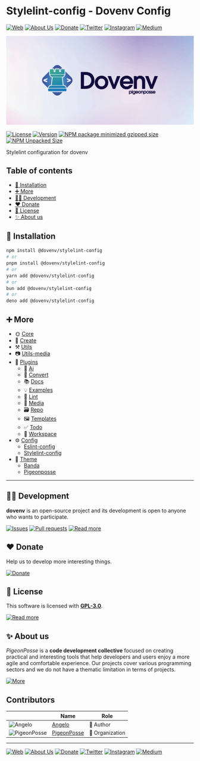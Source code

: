 # Stylelint-config - Dovenv Config

[![Web](https://img.shields.io/badge/Web-grey?style=for-the-badge&logoColor=white)](https://pigeonposse.com)
[![About Us](https://img.shields.io/badge/About%20Us-grey?style=for-the-badge&logoColor=white)](https://pigeonposse.com/about)
[![Donate](https://img.shields.io/badge/Donate-pink?style=for-the-badge&logoColor=white)](https://pigeonposse.com/contribute)
[![Twitter](https://img.shields.io/badge/Twitter-black?style=for-the-badge&logoColor=white&logo=twitter)](https://twitter.com/pigeonposse_)
[![Instagram](https://img.shields.io/badge/Instagram-black?style=for-the-badge&logoColor=white&logo=instagram)](https://www.instagram.com/pigeon.posse/)
[![Medium](https://img.shields.io/badge/Medium-black?style=for-the-badge&logoColor=white&logo=medium)](https://medium.com/@pigeonposse)

[![BANNER](https://github.com/pigeonposse/dovenv/blob/main/docs/public/banner.png?raw=true)](https://dovenv.pigeonposse.com/guide/core)

[![License](https://img.shields.io/github/license/pigeonposse/dovenv?style=for-the-badge&color=green&logoColor=white)](/LICENSE)
[![Version](https://img.shields.io/npm/v/@dovenv/core?style=for-the-badge&color=blue&label=Version)](https://www.npmjs.com/package/@dovenv/core)
[![NPM package minimized gzipped size](https://img.shields.io/bundlejs/size/@dovenv/stylelint-config?style=for-the-badge&color=orange&label=Minimized+size&logoColor=white)](https://www.npmjs.com/package/@dovenv/stylelint-config)
[![NPM Unpacked Size](https://img.shields.io/npm/unpacked-size/@dovenv/stylelint-config/1.5.29?style=for-the-badge&color=orange&logoColor=white)](https://www.npmjs.com/package/@dovenv/stylelint-config)

Stylelint configuration for dovenv

## Table of contents

- [🔑 Installation](#-installation)
- [➕ More](#-more)
- [👨‍💻 Development](#-development)
- [❤️ Donate](#-donate)
- [📜 License](#-license)
- [✨ About us](#-about-us)




## 🔑 Installation

```bash 
npm install @dovenv/stylelint-config
# or
pnpm install @dovenv/stylelint-config
# or
yarn add @dovenv/stylelint-config
# or
bun add @dovenv/stylelint-config
# or
deno add @dovenv/stylelint-config
```

## ➕ More

- 🌞 [Core](https://dovenv.pigeonposse.com/guide/core)
- 🚀 [Create](https://dovenv.pigeonposse.com/guide/create)
- ⚒️ [Utils](https://dovenv.pigeonposse.com/guide/utils)
- 📷 [Utils-media](https://dovenv.pigeonposse.com/guide/utils-media)
- 🔌 [Plugins](https://dovenv.pigeonposse.com/guide/plugin)
  - 🤖 [Ai](https://dovenv.pigeonposse.com/guide/plugin/ai)
  - 🔄 [Convert](https://dovenv.pigeonposse.com/guide/plugin/convert)
  - 📚 [Docs](https://dovenv.pigeonposse.com/guide/plugin/docs)
  - 💡 [Examples](https://dovenv.pigeonposse.com/guide/plugin/examples)
  - 🧹 [Lint](https://dovenv.pigeonposse.com/guide/plugin/lint)
  - 🎥 [Media](https://dovenv.pigeonposse.com/guide/plugin/media)
  - 🗃️ [Repo](https://dovenv.pigeonposse.com/guide/plugin/repo)
  - 🖼️ [Templates](https://dovenv.pigeonposse.com/guide/plugin/templates)
  - ✅ [Todo](https://dovenv.pigeonposse.com/guide/plugin/todo)
  - 📂 [Workspace](https://dovenv.pigeonposse.com/guide/plugin/workspace)
- ⚙️ [Config](https://dovenv.pigeonposse.com/guide/config)
  - [Eslint-config](https://dovenv.pigeonposse.com/guide/config/eslint-config)
  - [Stylelint-config](https://dovenv.pigeonposse.com/guide/config/stylelint-config)
- 🎨 [Theme](https://dovenv.pigeonposse.com/guide/theme)
  - [Banda](https://dovenv.pigeonposse.com/guide/theme/banda)
  - [Pigeonposse](https://dovenv.pigeonposse.com/guide/theme/pigeonposse)


---

## 👨‍💻 Development

__dovenv__ is an open-source project and its development is open to anyone who wants to participate.

[![Issues](https://img.shields.io/badge/Issues-grey?style=for-the-badge)](https://github.com/pigeonposse/dovenv/issues)
[![Pull requests](https://img.shields.io/badge/Pulls-grey?style=for-the-badge)](https://github.com/pigeonposse/dovenv/pulls)
[![Read more](https://img.shields.io/badge/Read%20more-grey?style=for-the-badge)](https://dovenv.pigeonposse.com)

## ❤️ Donate

Help us to develop more interesting things.

[![Donate](https://img.shields.io/badge/Donate-grey?style=for-the-badge)](https://pigeonposse.com/?popup=donate)

## 📜 License

This software is licensed with __[GPL-3.0](https://github.com/pigeonposse/dovenv/blob/main/LICENSE)__.

[![Read more](https://img.shields.io/badge/Read-more-grey?style=for-the-badge)](https://github.com/pigeonposse/dovenv/blob/main/LICENSE)

## ✨ About us

*PigeonPosse* is a __code development collective__ focused on creating practical and interesting tools that help developers and users enjoy a more agile and comfortable experience. Our projects cover various programming sectors and we do not have a thematic limitation in terms of projects.

[![More](https://img.shields.io/badge/Read-more-grey?style=for-the-badge)](https://github.com/pigeonposse)


## Contributors

|   | Name | Role |
| ----- | ---- | ---- |
| ![Angelo](https://github.com/angelespejo.png?size=72) | [Angelo](https://github.com/angelespejo) | 👑 Author |
| ![PigeonPosse](https://github.com/pigeonposse.png?size=72) | [PigeonPosse](https://github.com/pigeonposse) | 🏢 Organization |

---

[![Web](https://img.shields.io/badge/Web-grey?style=for-the-badge&logoColor=white)](https://pigeonposse.com)
[![About Us](https://img.shields.io/badge/About%20Us-grey?style=for-the-badge&logoColor=white)](https://pigeonposse.com/about)
[![Donate](https://img.shields.io/badge/Donate-pink?style=for-the-badge&logoColor=white)](https://pigeonposse.com/contribute)
[![Twitter](https://img.shields.io/badge/Twitter-black?style=for-the-badge&logoColor=white&logo=twitter)](https://twitter.com/pigeonposse_)
[![Instagram](https://img.shields.io/badge/Instagram-black?style=for-the-badge&logoColor=white&logo=instagram)](https://www.instagram.com/pigeon.posse/)
[![Medium](https://img.shields.io/badge/Medium-black?style=for-the-badge&logoColor=white&logo=medium)](https://medium.com/@pigeonposse)

<!--

██████╗ ██╗ ██████╗ ███████╗ ██████╗ ███╗   ██╗██████╗  ██████╗ ███████╗███████╗███████╗
██╔══██╗██║██╔════╝ ██╔════╝██╔═══██╗████╗  ██║██╔══██╗██╔═══██╗██╔════╝██╔════╝██╔════╝
██████╔╝██║██║  ███╗█████╗  ██║   ██║██╔██╗ ██║██████╔╝██║   ██║███████╗███████╗█████╗  
██╔═══╝ ██║██║   ██║██╔══╝  ██║   ██║██║╚██╗██║██╔═══╝ ██║   ██║╚════██║╚════██║██╔══╝  
██║     ██║╚██████╔╝███████╗╚██████╔╝██║ ╚████║██║     ╚██████╔╝███████║███████║███████╗
╚═╝     ╚═╝ ╚═════╝ ╚══════╝ ╚═════╝ ╚═╝  ╚═══╝╚═╝      ╚═════╝ ╚══════╝╚══════╝╚══════╝
█████╗█████╗█████╗█████╗█████╗█████╗█████╗█████╗█████╗                                  
╚════╝╚════╝╚════╝╚════╝╚════╝╚════╝╚════╝╚════╝╚════╝                                  
██████╗  ██████╗ ██╗   ██╗███████╗███╗   ██╗██╗   ██╗                                   
██╔══██╗██╔═══██╗██║   ██║██╔════╝████╗  ██║██║   ██║                                   
██║  ██║██║   ██║██║   ██║█████╗  ██╔██╗ ██║██║   ██║                                   
██║  ██║██║   ██║╚██╗ ██╔╝██╔══╝  ██║╚██╗██║╚██╗ ██╔╝                                   
██████╔╝╚██████╔╝ ╚████╔╝ ███████╗██║ ╚████║ ╚████╔╝                                    
╚═════╝  ╚═════╝   ╚═══╝  ╚══════╝╚═╝  ╚═══╝  ╚═══╝                                     

- Author: [Angelo](https://github.com/angelespejo)



-->

